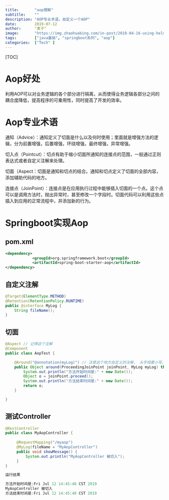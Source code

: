 ```yaml
---
title:       "aop理解"
subtitle:    ""
description: "AOP专业术语，自定义一个AOP"
date:        2019-07-12
author:      "麦子"
image:       "https://img.zhaohuabing.com/in-post/2018-04-16-using-helm-to-deploy-to-kubernetes/buffalo.jpg"
tags:        ["java基础", "springboot系列", "aop"]
categories:  ["Tech" ]
---
```


[TOC]

# Aop好处

利用AOP可以对业务逻辑的各个部分进行隔离，从而使得业务逻辑各部分之间的耦合度降低，提高程序的可重用性，同时提高了开发的效率。

# Aop专业术语

通知（Advice）：通知定义了切面是什么以及何时使用；里面就是增强方法的逻辑，分为前置增强，后置增强，环绕增强，最终增强，异常增强。

切入点（Pointcut）：切点有助于缩小切面所通知的连接点的范围，一般通过正则表达式或者自定义注解来处理。

切面（Aspect：切面是通知和切点的结合。通知和切点定义了切面的全部内容，添加辅助代码的地方。

连接点（JoinPoint）：连接点是在应用执行过程中能够插入切面的一个点。这个点可以是调用方法时，抛出异常时，甚至修改一个字段时。切面代码可以利用这些点插入到应用的正常流程中，并添加新的行为。

# Springboot实现Aop



## pom.xml

```xml
<dependency>
			<groupId>org.springframework.boot</groupId>
			<artifactId>spring-boot-starter-aop</artifactId>
</dependency>
```



## 自定义注解

```java
@Target(ElementType.METHOD)
@Retention(RetentionPolicy.RUNTIME)
public @interface MyLog {
    String fileName();
}
```



## 切面

```java
@Aspect // 记得这个注解
@Component
public class AopTest {

    @Around("@annotation(myLog)") // 注意这个地方自定义的注解， 头字母要小写，不然报错找不到切点
    public Object around(ProceedingJoinPoint joinPoint, MyLog myLog) throws Throwable {
        System.out.println("方法开始时间是:" + new Date());
        Object o = joinPoint.proceed();
        System.out.println("方法结束时间是:" + new Date());
        return o;
    }

}
```



## 测试Controller

```java
@RestController
public class MyAopController {
    
     @RequestMapping("/myaop")
     @MyLog(fileName = "MyAopController")
     public void showMessage() {
         System.out.println("MyAopController 被切入");
     }
}

运行结果

方法开始时间是:Fri Jul 12 14:45:48 CST 2019
MyAopController 被切入
方法结束时间是:Fri Jul 12 14:45:48 CST 2019
```